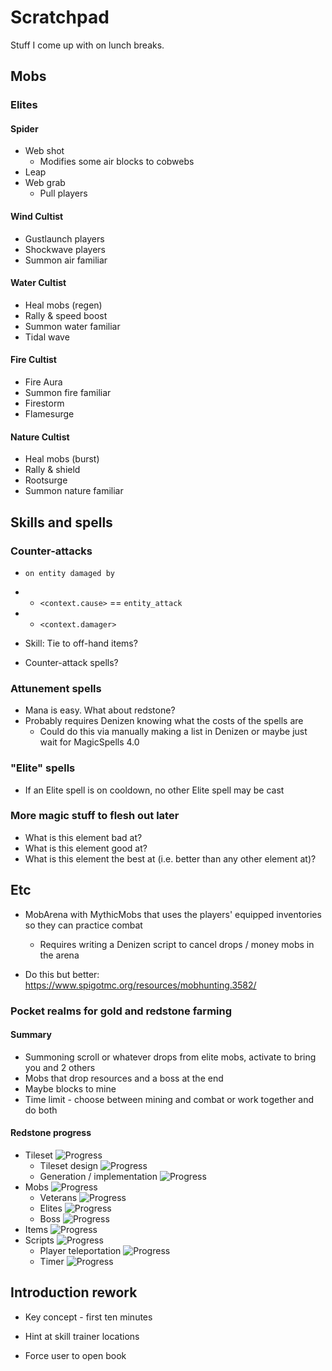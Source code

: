 # Scratchpad

Stuff I come up with on lunch breaks.

## Mobs

### Elites

#### Spider
* Web shot 
  * Modifies some air blocks to cobwebs
* Leap
* Web grab
  * Pull players

#### Wind Cultist
* Gustlaunch players
* Shockwave players
* Summon air familiar

#### Water Cultist
* Heal mobs (regen)
* Rally & speed boost
* Summon water familiar
* Tidal wave

#### Fire Cultist
* Fire Aura
* Summon fire familiar
* Firestorm
* Flamesurge

#### Nature Cultist
* Heal mobs (burst)
* Rally & shield
* Rootsurge
* Summon nature familiar

## Skills and spells

### Counter-attacks

* `on entity damaged by`
* * `<context.cause>` == `entity_attack`
* * `<context.damager>`

* Skill: Tie to off-hand items?
* Counter-attack spells?

### Attunement spells

* Mana is easy. What about redstone?
* Probably requires Denizen knowing what the costs of the spells are
  * Could do this via manually making a list in Denizen or maybe just wait for MagicSpells 4.0

### "Elite" spells

* If an Elite spell is on cooldown, no other Elite spell may be cast

### More magic stuff to flesh out later

* What is this element bad at?
* What is this element good at?
* What is this element the best at (i.e. better than any other element at)?

## Etc

* MobArena with MythicMobs that uses the players' equipped inventories so they can practice combat
  * Requires writing a Denizen script to cancel drops / money mobs in the arena
  
* Do this but better: https://www.spigotmc.org/resources/mobhunting.3582/

### Pocket realms for gold and redstone farming

#### Summary
  * Summoning scroll or whatever drops from elite mobs, activate to bring you and 2 others
  * Mobs that drop resources and a boss at the end
  * Maybe blocks to mine
  * Time limit - choose between mining and combat or work together and do both
#### Redstone progress
  * Tileset ![Progress](http://progressed.io/bar/60)
    * Tileset design ![Progress](http://progressed.io/bar/80)
    * Generation / implementation ![Progress](http://progressed.io/bar/0)
  * Mobs ![Progress](http://progressed.io/bar/0)
    * Veterans ![Progress](http://progressed.io/bar/0)
    * Elites ![Progress](http://progressed.io/bar/0)
    * Boss ![Progress](http://progressed.io/bar/0)
  * Items ![Progress](http://progressed.io/bar/0)
  * Scripts ![Progress](http://progressed.io/bar/0)
    * Player teleportation ![Progress](http://progressed.io/bar/0)
    * Timer ![Progress](http://progressed.io/bar/0)

## Introduction rework

* Key concept - first ten minutes

* Hint at skill trainer locations

* Force user to open book
